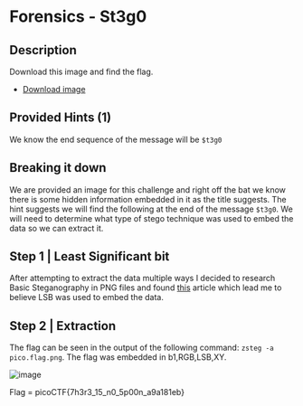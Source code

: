 # Forensics - St3g0
## Description
Download this image and find the flag.
-   [Download image](https://artifacts.picoctf.net/c/423/pico.flag.png)

## Provided Hints (1)
We know the end sequence of the message will be `$t3g0`

## Breaking it down
We are provided an image for this challenge and right off the bat we know there is some hidden information embedded in it as the title suggests. The hint suggests we will find the following at the end of the message `$t3g0`.  We will need to determine what type of stego technique was used to embed the data so we can extract it.

## Step 1 | Least Significant bit
After attempting to extract the data multiple ways I decided to research Basic Steganography in PNG files and found [this](https://shanereilly.net/posts/basic_steganography_and_png_files/) article which lead me to believe LSB was used to embed the data.

## Step 2 | Extraction
The flag can be seen in the output of the following command: `zsteg -a pico.flag.png`. The flag was embedded in b1,RGB,LSB,XY.

![image](https://user-images.githubusercontent.com/95002315/162516446-6e07094a-6f97-41cf-962b-ed8e33d0099c.png)

Flag = picoCTF{7h3r3_15_n0_5p00n_a9a181eb}
